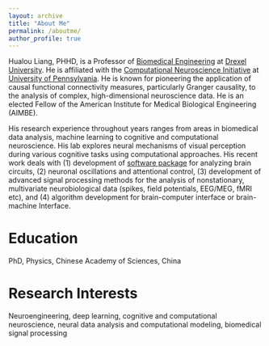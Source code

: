 ```yaml
---
layout: archive
title: "About Me"
permalink: /aboutme/
author_profile: true
---
```


Hualou Liang, PHHD, is a Professor of [Biomedical Engineering](https://drexel.edu/biomed/) at [Drexel University](https://drexel.edu/). He is affiliated with the [Computational Neuroscience Initiative](https://cni.upenn.edu/) at [University of Pennsylvania](https://home.www.upenn.edu/). He is known for pioneering the application of causal functional connectivity measures, particularly Granger causality, to the analysis of complex, high-dimensional neuroscience data. He is an elected Fellow of the American Institute for Medical Biological Engineering (AIMBE).

His research experience throughout years ranges from areas in biomedical data analysis, machine learning to cognitive and computational neuroscience. His lab explores neural mechanisms of visual perception during various cognitive tasks using computational approaches. His recent work deals with (1) development of [software package](http://www.brain-smart.org/) for analyzing brain circuits, (2) neuronal oscillations and attentional control, (3) development of advanced signal processing methods for the analysis of nonstationary, multivariate neurobiological data (spikes, field potentials, EEG/MEG, fMRI etc), and (4) algorithm development for brain-computer interface or brain-machine Interface.

Education
======
PhD, Physics, Chinese Academy of Sciences, China

Research Interests
======
Neuroengineering, deep learning, cognitive and computational neuroscience, neural data analysis and computational modeling, biomedical signal processing
